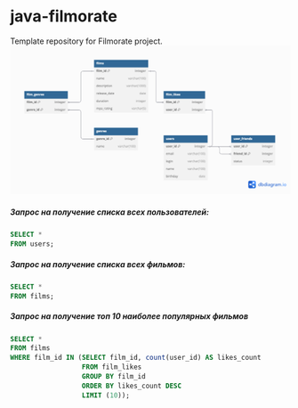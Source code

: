 # java-filmorate
Template repository for Filmorate project.
![Диаграмма таблицы проекта](https://github.com/Sergei-Lukashenko/java-filmorate/blob/add-review/Схема%20БД%20filmorate.png)

##### _Запрос на получение списка всех пользователей:_
```sql
SELECT *
FROM users;
```

##### _Запрос на получение списка всех фильмов:_
```sql
SELECT *
FROM films;
```
##### _Запрос на получение топ 10 наиболее популярных фильмов_
```sql
SELECT *
FROM films
WHERE film_id IN (SELECT film_id, count(user_id) AS likes_count
                  FROM film_likes
                  GROUP BY film_id
                  ORDER BY likes_count DESC
                  LIMIT (10));
```
